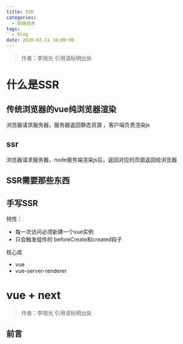 ```yaml
---
title: SSR
categories:
  - 前端技术
tags:
  - blog
date: 2020-02-11 16:00:00
---
```

> 作者：李旭光
> 引用请标明出处

# 什么是SSR
## 传统浏览器的vue纯浏览器渲染
浏览器请求服务器，服务器返回静态资源 ，客户端负责渲染js
## ssr
浏览器请求服务器，node服务端渲染js后，返回对应的页面返回给浏览器
## SSR需要那些东西
## 手写SSR
特性：
- 每一次访问必须新建一个vue实例
- 只会触发组件的 beforeCreate和created钩子

核心库
- vue
- vue-server-renderer
# vue + next
> 作者：李旭光
> 引用请标明出处

## 前言


<!-- more -->